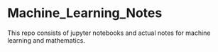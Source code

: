 # Machine_Learning_Notes
This repo consists of jupyter notebooks and actual notes for machine learning and mathematics. 
